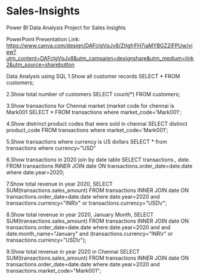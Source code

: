 # Sales-Insights

Power BI Data Analysis Project for Sales Insights

PowerPoint Presentation Link:
https://www.canva.com/design/DAFclgVpJv8/ZtIgfrFH7jaMYBGZ2IFPUw/view?utm_content=DAFclgVpJv8&utm_campaign=designshare&utm_medium=link2&utm_source=sharebutton

Data Analysis using SQL
  1.Show all customer records
         SELECT * FROM customers;

  2.Show total number of customers
         SELECT count(*) FROM customers;

  3.Show transactions for Chennai market (market code for chennai is Mark001
         SELECT * FROM transactions where market_code='Mark001';

  4.Show distrinct product codes that were sold in chennai
         SELECT distinct product_code FROM transactions where market_code='Mark001';

  5.Show transactions where currency is US dollars
         SELECT * from transactions where currency="USD"

  6.Show transactions in 2020 join by date table
         SELECT transactions.*, date.* FROM transactions INNER JOIN date ON transactions.order_date=date.date where date.year=2020;

  7.Show total revenue in year 2020,
         SELECT SUM(transactions.sales_amount) FROM transactions INNER JOIN date ON transactions.order_date=date.date where date.year=2020 and transactions.currency="INR\r" or transactions.currency="USD\r";

  8.Show total revenue in year 2020, January Month,
         SELECT SUM(transactions.sales_amount) FROM transactions INNER JOIN date ON transactions.order_date=date.date where date.year=2020 and and date.month_name="January" and (transactions.currency="INR\r" or transactions.currency="USD\r");

  9.Show total revenue in year 2020 in Chennai
         SELECT SUM(transactions.sales_amount) FROM transactions INNER JOIN date ON transactions.order_date=date.date where date.year=2020 and transactions.market_code="Mark001";
